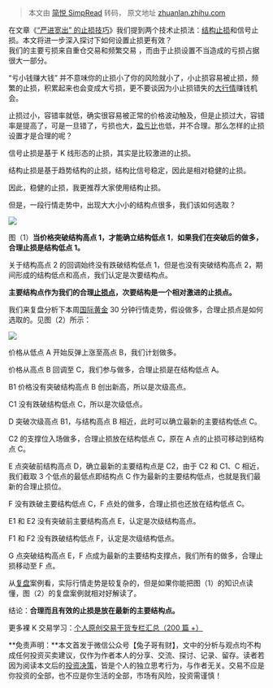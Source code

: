 > 本文由 [简悦 SimpRead](http://ksria.com/simpread/) 转码， 原文地址 [zhuanlan.zhihu.com](https://zhuanlan.zhihu.com/p/605436149)

在文章《[“严进宽出” 的止损技巧](https://link.zhihu.com/?target=https%3A//taokmao.com/blog/468.html)》我们提到两个技术止损法：[结构止损](https://zhida.zhihu.com/search?content_id=222672947&content_type=Article&match_order=1&q=%E7%BB%93%E6%9E%84%E6%AD%A2%E6%8D%9F&zhida_source=entity)和信号止损。本文将进一步深入探讨下如何设置止损更有效？  
我们的主要亏损来自重仓交易和频繁交易 ，而由于止损设置不当造成的亏损占据很大一部分。

“亏小钱赚大钱” 并不意味你的止损小了你的风险就小了，小止损容易被止损，频繁的止损，积累起来也会变成大亏损，更不要谈因为小止损错失的[大行情](https://zhida.zhihu.com/search?content_id=222672947&content_type=Article&match_order=1&q=%E5%A4%A7%E8%A1%8C%E6%83%85&zhida_source=entity)赚钱机会。

止损过小，容错率就低，确实很容易被正常的价格波动触及，但是止损过大，容错率是提高了，可是一旦错了，亏损也大，[盈亏比](https://zhida.zhihu.com/search?content_id=222672947&content_type=Article&match_order=1&q=%E7%9B%88%E4%BA%8F%E6%AF%94&zhida_source=entity)也低，并不合理。那么怎样的止损设置才是合理的呢？

信号止损是基于 K 线形态的止损，其实是比较激进的止损。

结构止损是基于趋势结构的止损，结构比信号稳定，因此是相对稳健的止损。

因此，稳健的止损，我更推荐大家使用结构止损。

但是，一段行情走势中，出现大大小小的结构点很多，我们该如何选取？

![](https://pic4.zhimg.com/v2-b127199291feea994670a7724969e2dd_r.jpg)

图（1）**当价格突破结构高点 1，才能确立结构低点 1**，**如果我们在突破后的做多，合理止损是结构低点 1。**

关于结构高点 2 的回调始终没有跌破结构低点 1，但是也没有突破结构高点 2，期间形成的结构低点和高点，我们认定是次要结构点。

**主要结构点作为我们的合理[止损点](https://zhida.zhihu.com/search?content_id=222672947&content_type=Article&match_order=1&q=%E6%AD%A2%E6%8D%9F%E7%82%B9&zhida_source=entity)，次要结构是一个相对激进的止损点。**

我们来复盘分析下本周[国际黄金](https://zhida.zhihu.com/search?content_id=222672947&content_type=Article&match_order=1&q=%E5%9B%BD%E9%99%85%E9%BB%84%E9%87%91&zhida_source=entity) 30 分钟行情走势，假设做多，合理止损点是如何选取的。见图（2）所示：

![](https://pic4.zhimg.com/v2-13fcdbe75bae3287933e074cd5dd1c97_r.jpg)

价格从低点 A 开始反弹上涨至高点 B，我们计划做多。

价格从高点 B 回调至 C，我们参与做多，合理止损是在结构低点 A。

B1 价格没有突破结构高点 B 创出新高，所以是次级高点。

C1 没有跌破结构低点 C，所以是次级低点。

D 突破次级高点 B1，与结构高点 B 相近，此时可以确立最新的主要结构低点 C。

C2 的支撑位入场做多，合理止损放在结构低点 C，原在 A 点的止损可移动到结构点 C。

E 点突破前结构高点 D，确立最新的主要结构点是 C2，由于 C2 和 C1、C 相近，我们截取 3 个低点的最低点即结构点 C 作为最新的主要结构低点，也就是我们最新的合理止损位。

F 没有跌破主要结构低点 C，F 点处的做多，合理止损也还放在结构低点 C。

E1 和 E2 没有突破前主要结构高点 E，认定是次级结构高点。

F1 和 F2 没有跌破结构低点 F，认定是次级结构低点。

G 点突破结构高点 E，F 点成为最新的主要结构支撑点，我们所有的做多，合理止损移动至 F 点。

从[复盘](https://zhida.zhihu.com/search?content_id=222672947&content_type=Article&match_order=2&q=%E5%A4%8D%E7%9B%98&zhida_source=entity)案例看，实际行情走势是较复杂的，但是如果你能把图（1）的知识点读懂，图（2）的复盘案例就相对好解读了。

结论：**合理而且有效的止损是放在最新的主要结构点。**

更多裸 K 交易学习：[个人原创交易干货专栏汇总（200 篇 +）](https://link.zhihu.com/?target=http%3A//taokmao.com/e/action/ShowInfo.php%3Fclassid%3D1%26id%3D464)

**免责声明：**本文首发于微信公众号【兔子哥有财】，文中的分析与观点均不构成任何投资买卖建议，仅作为作者本人的分享、交流、探讨、记录、留存。读者若因为阅读本文后的[投资决策](https://zhida.zhihu.com/search?content_id=222672947&content_type=Article&match_order=1&q=%E6%8A%95%E8%B5%84%E5%86%B3%E7%AD%96&zhida_source=entity)，皆是个人的独立思考行为，与作者无关。交易不应是你投资的全部，也不应是你生活的全部，市场有风险，投资需谨慎！